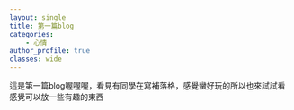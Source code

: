 ```yaml
---
layout: single
title: 第一篇blog
categories:
    - 心情
author_profile: true
classes: wide
---
```


這是第一篇blog喔喔喔，看見有同學在寫補落格，感覺蠻好玩的所以也來試試看 <br>
感覺可以放一些有趣的東西
